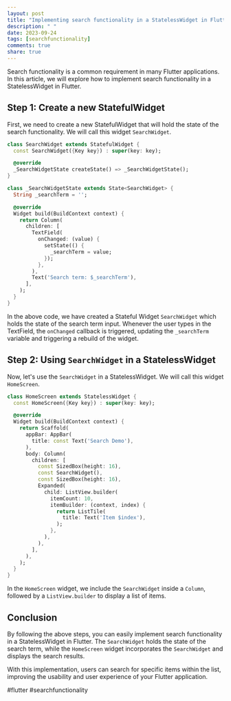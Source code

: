 ```yaml
---
layout: post
title: "Implementing search functionality in a StatelessWidget in Flutter"
description: " "
date: 2023-09-24
tags: [searchfunctionality]
comments: true
share: true
---
```


Search functionality is a common requirement in many Flutter applications. In this article, we will explore how to implement search functionality in a StatelessWidget in Flutter.

## Step 1: Create a new StatefulWidget

First, we need to create a new StatefulWidget that will hold the state of the search functionality. We will call this widget `SearchWidget`. 

```dart
class SearchWidget extends StatefulWidget {
  const SearchWidget({Key key}) : super(key: key);

  @override
  _SearchWidgetState createState() => _SearchWidgetState();
}

class _SearchWidgetState extends State<SearchWidget> {
  String _searchTerm = '';

  @override
  Widget build(BuildContext context) {
    return Column(
      children: [
        TextField(
          onChanged: (value) {
            setState(() {
              _searchTerm = value;
            });
          },
        ),
        Text('Search term: $_searchTerm'),
      ],
    );
  }
}
```

In the above code, we have created a Stateful Widget `SearchWidget` which holds the state of the search term input. Whenever the user types in the TextField, the `onChanged` callback is triggered, updating the `_searchTerm` variable and triggering a rebuild of the widget.

## Step 2: Using `SearchWidget` in a StatelessWidget

Now, let's use the `SearchWidget` in a StatelessWidget. We will call this widget `HomeScreen`.

```dart
class HomeScreen extends StatelessWidget {
  const HomeScreen({Key key}) : super(key: key);

  @override
  Widget build(BuildContext context) {
    return Scaffold(
      appBar: AppBar(
        title: const Text('Search Demo'),
      ),
      body: Column(
        children: [
          const SizedBox(height: 16),
          const SearchWidget(),
          const SizedBox(height: 16),
          Expanded(
            child: ListView.builder(
              itemCount: 10,
              itemBuilder: (context, index) {
                return ListTile(
                  title: Text('Item $index'),
                );
              },
            ),
          ),
        ],
      ),
    );
  }
}
```

In the `HomeScreen` widget, we include the `SearchWidget` inside a `Column`, followed by a `ListView.builder` to display a list of items.

## Conclusion

By following the above steps, you can easily implement search functionality in a StatelessWidget in Flutter. The `SearchWidget` holds the state of the search term, while the `HomeScreen` widget incorporates the `SearchWidget` and displays the search results.

With this implementation, users can search for specific items within the list, improving the usability and user experience of your Flutter application.

#flutter #searchfunctionality